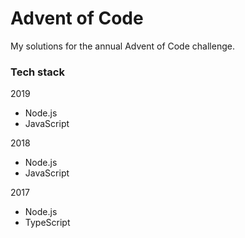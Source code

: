 # Advent of Code

My solutions for the annual Advent of Code challenge.

### Tech stack

2019

- Node.js
- JavaScript

2018

- Node.js
- JavaScript

2017

- Node.js
- TypeScript
